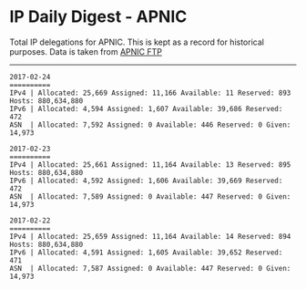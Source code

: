 # IP Daily Digest - APNIC

Total IP delegations for APNIC. This is kept as a record for historical purposes. Data is taken from [APNIC FTP](https://ftp.apnic.net/)

---

```
2017-02-24
==========
IPv4 | Allocated: 25,669 Assigned: 11,166 Available: 11 Reserved: 893 Hosts: 880,634,880
IPv6 | Allocated: 4,594 Assigned: 1,607 Available: 39,686 Reserved: 472
ASN  | Allocated: 7,592 Assigned: 0 Available: 446 Reserved: 0 Given: 14,973
```

```
2017-02-23
==========
IPv4 | Allocated: 25,661 Assigned: 11,164 Available: 13 Reserved: 895 Hosts: 880,634,880
IPv6 | Allocated: 4,592 Assigned: 1,606 Available: 39,669 Reserved: 472
ASN  | Allocated: 7,589 Assigned: 0 Available: 447 Reserved: 0 Given: 14,973
```

```
2017-02-22
==========
IPv4 | Allocated: 25,659 Assigned: 11,164 Available: 14 Reserved: 894 Hosts: 880,634,880
IPv6 | Allocated: 4,591 Assigned: 1,605 Available: 39,652 Reserved: 471
ASN  | Allocated: 7,587 Assigned: 0 Available: 447 Reserved: 0 Given: 14,973
```
